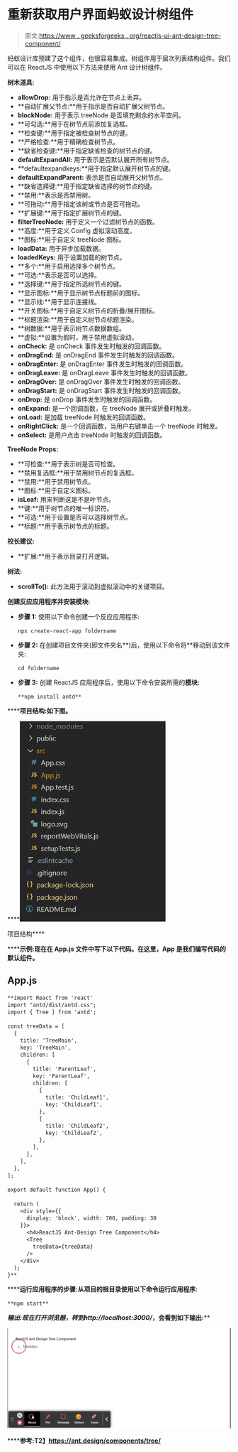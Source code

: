 # 重新获取用户界面蚂蚁设计树组件

> 原文:[https://www . geeksforgeeks . org/reactjs-ui-ant-design-tree-component/](https://www.geeksforgeeks.org/reactjs-ui-ant-design-tree-component/)

蚂蚁设计库预建了这个组件，也很容易集成。树组件用于层次列表结构组件。我们可以在 ReactJS 中使用以下方法来使用 Ant 设计树组件。

**树木道具:**

*   **allowDrop:** 用于指示是否允许在节点上丢弃。
*   **自动扩展父节点:**用于指示是否自动扩展父树节点。
*   **blockNode:** 用于表示 treeNode 是否填充剩余的水平空间。
*   **可勾选:**用于在树节点前添加复选框。
*   **检查键:**用于指定被检查树节点的键。
*   **严格检查:**用于精确检查树节点。
*   **缺省检查键:**用于指定缺省检查的树节点的键。
*   **defaultExpandAll:** 用于表示是否默认展开所有树节点。
*   **defaultexpandkeys:**用于指定默认展开树节点的键。
*   **defaultExpandParent:** 表示是否自动展开父树节点。
*   **缺省选择键:**用于指定缺省选择的树节点的键。
*   **禁用:**表示是否禁用树。
*   **可拖动:**用于指定该树或节点是否可拖动。
*   **扩展键:**用于指定扩展树节点的键。
*   **filterTreeNode:** 用于定义一个过滤树节点的函数。
*   **高度:**用于定义 Config 虚拟滚动高度。
*   **图标:**用于自定义 treeNode 图标。
*   **loadData:** 用于异步加载数据。
*   **loadedKeys:** 用于设置加载的树节点。
*   **多个:**用于启用选择多个树节点。
*   **可选:**表示是否可以选择。
*   **选择键:**用于指定所选树节点的键。
*   **显示图标:**用于显示树节点标题前的图标。
*   **显示线:**用于显示连接线。
*   **开关图标:**用于自定义树节点的折叠/展开图标。
*   **标题渲染:**用于自定义树节点标题渲染。
*   **树数据:**用于表示树节点数据数组。
*   **虚拟:**设置为假时，用于禁用虚拟滚动。
*   **onCheck:** 是 onCheck 事件发生时触发的回调函数。
*   **onDragEnd:** 是 onDragEnd 事件发生时触发的回调函数。
*   **onDragEnter:** 是 onDragEnter 事件发生时触发的回调函数。
*   **onDragLeave:** 是 onDragLeave 事件发生时触发的回调函数。
*   **onDragOver:** 是 onDragOver 事件发生时触发的回调函数。
*   **onDragStart:** 是 onDragStart 事件发生时触发的回调函数。
*   **onDrop:** 是 onDrop 事件发生时触发的回调函数。
*   **onExpand:** 是一个回调函数，在 treeNode 展开或折叠时触发。
*   **onLoad:** 是加载 treeNode 时触发的回调函数。
*   **onRightClick:** 是一个回调函数，当用户右键单击一个 treeNode 时触发。
*   **onSelect:** 是用户点击 treeNode 时触发的回调函数。

**TreeNode Props:**

*   **可检查:**用于表示树是否可检查。
*   **禁用复选框:**用于禁用树节点的复选框。
*   **禁用:**用于禁用树节点。
*   **图标:**用于自定义图标。
*   **isLeaf:** 用来判断这是不是叶节点。
*   **键:**用于树节点的唯一标识符。
*   **可选:**用于设置是否可以选择树节点。
*   **标题:**用于表示树节点的标题。

**校长建议:**

*   **扩展:**用于表示目录打开逻辑。

**树法:**

*   **scrollTo():** 此方法用于滚动到虚拟滚动中的关键项目。

**创建反应应用程序并安装模块:**

*   **步骤 1:** 使用以下命令创建一个反应应用程序:

    ```
    npx create-react-app foldername
    ```

*   **步骤 2:** 在创建项目文件夹(即文件夹名**)后，使用以下命令将**移动到该文件夹:

    ```
    cd foldername
    ```

*   **步骤 3:** 创建 ReactJS 应用程序后，使用以下命令安装所需的****模块:****

    ```
    **npm install antd**
    ```

******项目结构:**如下图。****

****![](img/f04ae0d8b722a9fff0bd9bd138b29c23.png)

项目结构**** 

******示例:**现在在 **App.js** 文件中写下以下代码。在这里，App 是我们编写代码的默认组件。****

## ****App.js****

```
**import React from 'react'
import "antd/dist/antd.css";
import { Tree } from 'antd';

const treeData = [
  {
    title: 'TreeMain',
    key: 'TreeMain',
    children: [
      {
        title: 'ParentLeaf',
        key: 'ParentLeaf',
        children: [
          {
            title: 'ChildLeaf1',
            key: 'ChildLeaf1',
          },
          {
            title: 'ChildLeaf2',
            key: 'ChildLeaf2',
          },
        ],
      },
    ],
  },
];

export default function App() {

  return (
    <div style={{
      display: 'block', width: 700, padding: 30
    }}>
      <h4>ReactJS Ant-Design Tree Component</h4>
      <Tree
        treeData={treeData}
      />
    </div>
  );
}**
```

******运行应用程序的步骤:**从项目的根目录使用以下命令运行应用程序:****

```
**npm start**
```

******输出:**现在打开浏览器，转到***http://localhost:3000/***，会看到如下输出:****

****![](img/df4f4f1c009c18a1b2aeab967f828ed4.png)****

******参考:**T2】https://ant.design/components/tree/****